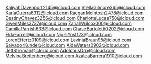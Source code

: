 KaliyahDavenport2145@icloud.com
StellaGilmore365@icloud.com
KarlaGuerra8312@icloud.com
RaeganMcIntosh2478@icloud.com
DestinyChavez3256@icloud.com
CharlotteLucas758@icloud.com
GwenMiles3737@icloud.com
ZariahWilcox000@icloud.com
CamillaParrish633@icloud.com
ChaseBartoletti0202@icloud.com
EldaFarrell@icloud.com
NigelYost123@icloud.com
LorenEffertz0109@icloud.com
LaviniaBraun95@icloud.com
SalvadorKunde@icloud.com
AldaWaters0902@icloud.com
JettStroman@icloud.com
AdolphusOrn@icloud.com
MelvinaBreitenberg@icloud.com
AzaleaBarrera1910@icloud.com
